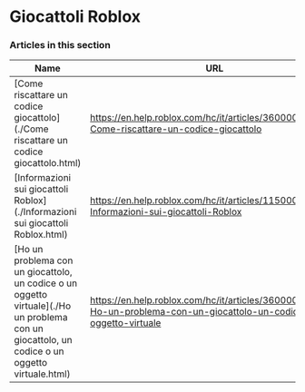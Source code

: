 # Giocattoli Roblox  
### Articles in this section
Name|URL
-|-
[Come riscattare un codice giocattolo](./Come riscattare un codice giocattolo.html) |https://en.help.roblox.com/hc/it/articles/360000316606-Come-riscattare-un-codice-giocattolo
[Informazioni sui giocattoli Roblox](./Informazioni sui giocattoli Roblox.html) |https://en.help.roblox.com/hc/it/articles/115000362246-Informazioni-sui-giocattoli-Roblox
[Ho un problema con un giocattolo, un codice o un oggetto virtuale](./Ho un problema con un giocattolo, un codice o un oggetto virtuale.html) |https://en.help.roblox.com/hc/it/articles/360000317403-Ho-un-problema-con-un-giocattolo-un-codice-o-un-oggetto-virtuale